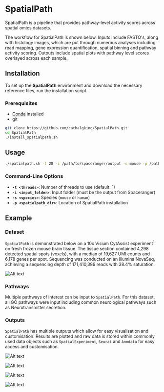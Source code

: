# SpatialPath

SpatialPath is a pipeline that provides pathway-level activity scores across spatial omics datasets. 

The workflow for SpatialPath is shown below. Inputs include FASTQ's, along with histology images, which are put through numerous analyses including read mapping, gene expression quantification, spatial binning and pathway activity scoring. Outputs include spatial plots with pathway level scores overlayed across each sample.


## Installation

To set up the **SpatialPath** environment and download the necessary reference files, run the installation script.

### Prerequisites
- [Conda](https://docs.conda.io/en/latest/miniconda.html) installed  
- git


```bash
git clone https://github.com/cathalgking/SpatialPath.git
cd SpatialPath
./install_spatialpath.sh
```




## Usage

```bash
./spatialpath.sh -t 28 -i /path/to/spaceranger/output -s mouse -p /path/to/spatialpath
```

### Command-Line Options

- **`-t <threads>`**: Number of threads to use (default: 1)
- **`-i <input_folder>`**: Input folder (must be the output from Spaceranger)
- **`-s <species>`**: Species (`mouse` or `human`)
- **`-p <spatialpath_dir>`**: Location of SpatialPath installation


## Example

### Dataset
```SpatialPath``` is demonstrated below on a 10x Visium CytAssist experiment<sup>1</sup> on fresh frozen mouse brain tissue. The tissue section contained 4,298 detected spatial spots (voxels), with a median of 19,627 UMI counts and 6,178 genes per spot. Sequencing was conducted on an Illumina NovaSeq, achieving a sequencing depth of 171,410,389 reads with 38.4% saturation. 

![Alt text](svg/mouse_brain_image.svg)

### Pathways

Multiple pathways of interest can be input to ```SpatialPath```. For this dataset, all GO pathways were input including common neurological pathways such as Neurotransmitter secretion.

### Outputs

```SpatialPath``` has multiple outputs which allow for easy visualisation and customisation. Results are plotted and raw data is stored within commonly used data objects such as ```SpatialExperiment```, ```Seurat``` and ```Anndata``` for easy access and customisation.  

![Alt text](svg/mouse_brain_NeuroinflammatoryResponse.svg)

![Alt text](svg/mouse_brain_NeuroinflammatorySecretion.svg)

![Alt text](svg/mouse_brain_LIPID_METABOLIC_PROCESS.svg)

![Alt text](svg/mouse_brain_OXIDATIVE_PHOSPHORYLATION.svg)
